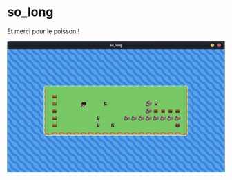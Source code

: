 # so_long
Et merci pour le poisson !

![alt text](https://github.com/barondugroove/so_long/blob/main/so_long.png)
